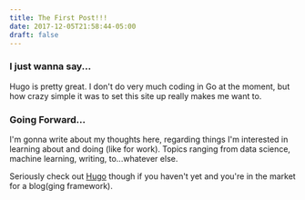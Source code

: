 ```yaml
---
title: The First Post!!!
date: 2017-12-05T21:58:44-05:00
draft: false
---
```


### I just wanna say...

Hugo is pretty great. I don't do very much coding in Go at the moment, but how crazy simple it was to set this site up really makes me want to.

### Going Forward...

I'm gonna write about my thoughts here, regarding things I'm interested in learning about and doing (like for work). Topics ranging from data science, machine learning, writing, to...whatever else.

Seriously check out [Hugo](https://gohugo.io) though if you haven't yet and you're in the market for a blog(ging framework).

